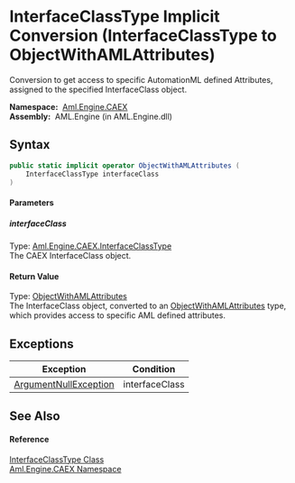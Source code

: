 InterfaceClassType Implicit Conversion (InterfaceClassType to ObjectWithAMLAttributes)
======================================================================================
Conversion to get access to specific AutomationML defined Attributes, assigned to the specified InterfaceClass object.

  **Namespace:**  [Aml.Engine.CAEX][1]  
  **Assembly:**  AML.Engine (in AML.Engine.dll)

Syntax
------

```csharp
public static implicit operator ObjectWithAMLAttributes (
	InterfaceClassType interfaceClass
)
```

#### Parameters

##### *interfaceClass*
Type: [Aml.Engine.CAEX.InterfaceClassType][2]  
The CAEX InterfaceClass object.

#### Return Value
Type: [ObjectWithAMLAttributes][3]  
 The InterfaceClass object, converted to an [ObjectWithAMLAttributes][3] type, which provides access to specific AML defined attributes. 

Exceptions
----------

Exception                  | Condition      
-------------------------- | -------------- 
[ArgumentNullException][4] | interfaceClass 


See Also
--------

#### Reference
[InterfaceClassType Class][2]  
[Aml.Engine.CAEX Namespace][1]  

[1]: ../README.md
[2]: README.md
[3]: ../../Aml.Engine.AmlObjects/ObjectWithAMLAttributes/README.md
[4]: https://docs.microsoft.com/dotnet/api/system.argumentnullexception
[5]: https://www.automationml.org
[6]: ../../icons/logoShade.png